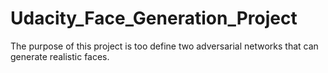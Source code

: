 # Udacity_Face_Generation_Project
The purpose of this project is too define two adversarial networks that can generate realistic faces.

